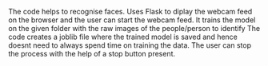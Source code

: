 The code helps to recognise faces. Uses Flask to diplay the webcam feed on the browser and the user can start the webcam feed.
It trains the model on the given folder with the raw images of the people/person to identify
The code creates a joblib file where the trained model is saved and hence doesnt need to always spend time on training the data.
The user can stop the process with the help of a stop button present.
